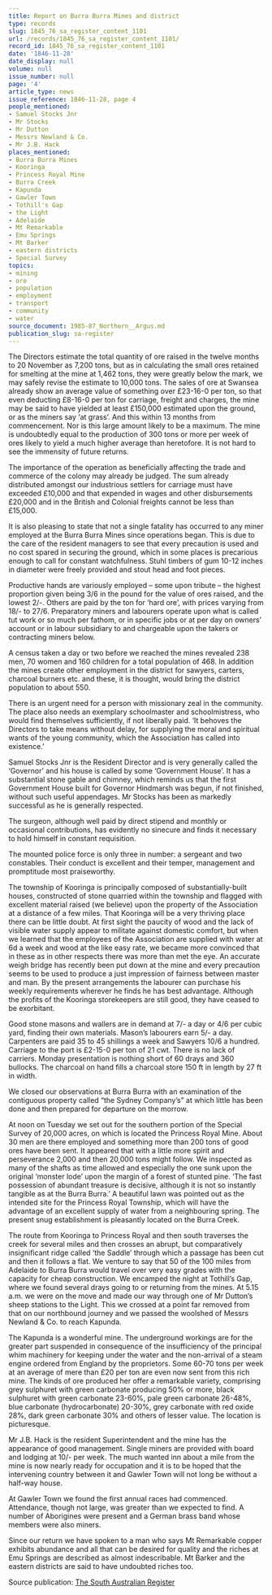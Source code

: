 ```yaml
---
title: Report on Burra Burra Mines and district
type: records
slug: 1845_76_sa_register_content_1101
url: /records/1845_76_sa_register_content_1101/
record_id: 1845_76_sa_register_content_1101
date: '1846-11-28'
date_display: null
volume: null
issue_number: null
page: '4'
article_type: news
issue_reference: 1846-11-28, page 4
people_mentioned:
- Samuel Stocks Jnr
- Mr Stocks
- Mr Dutton
- Messrs Newland & Co.
- Mr J.B. Hack
places_mentioned:
- Burra Burra Mines
- Kooringa
- Princess Royal Mine
- Burra Creek
- Kapunda
- Gawler Town
- Tothill's Gap
- the Light
- Adelaide
- Mt Remarkable
- Emu Springs
- Mt Barker
- eastern districts
- Special Survey
topics:
- mining
- ore
- population
- employment
- transport
- community
- water
source_document: 1985-87_Northern__Argus.md
publication_slug: sa-register
---
```


The Directors estimate the total quantity of ore raised in the twelve months to 20 November as 7,200 tons, but as in calculating the small ores retained for smelting at the mine at 1,462 tons, they were greatly below the mark, we may safely revise the estimate to 10,000 tons.  The sales of ore at Swansea already show an average value of something over £23-16-0 per ton, so that even deducting £8-16-0 per ton for carriage, freight and charges, the mine may be said to have yielded at least £150,000 estimated upon the ground, or as the miners say ‘at grass’.  And this within 13 months from commencement.  Nor is this large amount likely to be a maximum.  The mine is undoubtedly equal to the production of 300 tons or more per week of ores likely to yield a much higher average than heretofore.  It is not hard to see the immensity of future returns.

The importance of the operation as beneficially affecting the trade and commerce of the colony may already be judged.  The sum already distributed amongst our industrious settlers for carriage must have exceeded £10,000 and that expended in wages and other disbursements £20,000 and in the British and Colonial freights cannot be less than £15,000.

It is also pleasing to state that not a single fatality has occurred to any miner employed at the Burra Burra Mines since operations began.  This is due to the care of the resident managers to see that every precaution is used and no cost spared in securing the ground, which in some places is precarious enough to call for constant watchfulness.  Stuhl timbers of gum 10-12 inches in diameter were freely provided and stout head and foot pieces.

Productive hands are variously employed – some upon tribute – the highest proportion given being 3/6 in the pound for the value of ores raised, and the lowest 2/-.  Others are paid by the ton for ‘hard ore’, with prices varying from 18/- to 27/6.  Preparatory miners and labourers operate upon what is called tut work or so much per fathom, or in specific jobs or at per day on owners’ account or in labour subsidiary to and chargeable upon the takers or contracting miners below.

A census taken a day or two before we reached the mines revealed 238 men, 70 women and 160 children for a total population of 468.  In addition the mines create other employment in the district for sawyers, carters, charcoal burners etc. and these, it is thought, would bring the district population to about 550.

There is an urgent need for a person with missionary zeal in the community.  The place also needs an exemplary schoolmaster and schoolmistress, who would find themselves sufficiently, if not liberally paid.  ‘It behoves the Directors to take means without delay, for supplying the moral and spiritual wants of the young community, which the Association has called into existence.’

Samuel Stocks Jnr is the Resident Director and is very generally called the ‘Governor’ and his house is called by some ‘Government House’.  It has a substantial stone gable and chimney, which reminds us that the first Government House built for Governor Hindmarsh was begun, if not finished, without such useful appendages.  Mr Stocks has been as markedly successful as he is generally respected.

The surgeon, although well paid by direct stipend and monthly or occasional contributions, has evidently no sinecure and finds it necessary to hold himself in constant requisition.

The mounted police force is only three in number: a sergeant and two constables.  Their conduct is excellent and their temper, management and promptitude most praiseworthy.

The township of Kooringa is principally composed of substantially-built houses, constructed of stone quarried within the township and flagged with excellent material raised (we believe) upon the property of the Association at a distance of a few miles.  That Kooringa will be a very thriving place there can be little doubt.  At first sight the paucity of wood and the lack of visible water supply appear to militate against domestic comfort, but when we learned that the employees of the Association are supplied with water at 6d a week and wood at the like easy rate, we became more convinced that in these as in other respects there was more than met the eye.  An accurate weigh bridge has recently been put down at the mine and every precaution seems to be used to produce a just impression of fairness between master and man.  By the present arrangements the labourer can purchase his weekly requirements wherever he finds he has best advantage.  Although the profits of the Kooringa storekeepers are still good, they have ceased to be exorbitant.

Good stone masons and wallers are in demand at 7/- a day or 4/6 per cubic yard, finding their own materials.  Mason’s labourers earn 5/- a day.  Carpenters are paid 35 to 45 shillings a week and Sawyers 10/6 a hundred.  Carriage to the port is £2-15-0 per ton of 21 cwt.  There is no lack of carriers.  Monday presentation is nothing short of 60 drays and 360 bullocks.  The charcoal on hand fills a charcoal store 150 ft in length by 27 ft in width.

We closed our observations at Burra Burra with an examination of the contiguous property called “the Sydney Company’s” at which little has been done and then prepared for departure on the morrow.

At noon on Tuesday we set out for the southern portion of the Special Survey of 20,000 acres, on which is located the Princess Royal Mine.  About 30 men are there employed and something more than 200 tons of good ores have been sent.  It appeared that with a little more spirit and perseverance 2,000 and then 20,000 tons might follow.  We inspected as many of the shafts as time allowed and especially the one sunk upon the original ‘monster lode’ upon the margin of a forest of stunted pine.  ‘The fast possession of abundant treasure is decisive, although it is not so instantly tangible as at the Burra Burra.’  A beautiful lawn was pointed out as the intended site for the Princess Royal Township, which will have the advantage of an excellent supply of water from a neighbouring spring.  The present snug establishment is pleasantly located on the Burra Creek.

The route from Kooringa to Princess Royal and then south traverses the creek for several miles and then crosses an abrupt, but comparatively insignificant ridge called ‘the Saddle’ through which a passage has been cut and then it follows a flat.  We venture to say that 50 of the 100 miles from Adelaide to Burra Burra would travel over very easy grades with the capacity for cheap construction.  We encamped the night at Tothill’s Gap, where we found several drays going to or returning from the mines.  At 5.15 a.m. we were on the move and made our way through one of Mr Dutton’s sheep stations to the Light.  This we crossed at a point far removed from that on our northbound journey and we passed the woolshed of Messrs Newland & Co. to reach Kapunda.

The Kapunda is a wonderful mine.  The underground workings are for the greater part suspended in consequence of the insufficiency of the principal whim machinery for keeping under the water and the non-arrival of a steam engine ordered from England by the proprietors.  Some 60-70 tons per week at an average of mere than £20 per ton are even now sent from this rich mine.  The kinds of ore produced her offer a remarkable variety, comprising grey sulphuret with green carbonate producing 50% or more, black sulphuret with green carbonate 23-60%, pale green carbonate 26-48%, blue carbonate (hydrocarbonate) 20-30%, grey carbonate with red oxide 28%, dark green carbonate 30% and others of lesser value.  The location is picturesque.

Mr J.B. Hack is the resident Superintendent and the mine has the appearance of good management.  Single miners are provided with board and lodging at 10/- per week.  The much wanted inn about a mile from the mine is now nearly ready for occupation and it is to be hoped that the intervening country between it and Gawler Town will not long be without a half-way house.

At Gawler Town we found the first annual races had commenced.  Attendance, though not large, was greater than we expected to find.  A number of Aborigines were present and a German brass band whose members were also miners.

Since our return we have spoken to a man who says Mt Remarkable copper exhibits abundance and all that can be desired for quality and the riches at Emu Springs are described as almost indescribable.  Mt Barker and the eastern districts are said to have undoubted riches too.

Source publication: [The South Australian Register](/publications/sa-register/)
